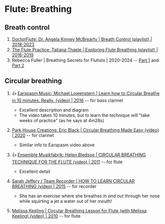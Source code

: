 # Flute: Breathing

## Breath control

1. [DoctorFlute: Dr. Angela Kinney McBrearty | Breath Control (playlist) | 2018-2023](https://www.youtube.com/playlist?list=PLyAvGjkONBvVd3SkRFcK-yXvoo3ToousJ)
1. [The Flute Practice: Tatiana Thaele | Exploring Flute Breathing (playlist) | 2016-2019](https://www.youtube.com/playlist?list=PLg66Jjfuwi_1Cu8zdT1BYTlEVwGSVpxsF)
1. Rebecca Fuller | Breathing Secrets for Flutists | 2020-2024 --
   [Part 1](https://learnfluteonline.com/breathing-secrets-for-flutists/) and
   [Part 2](https://learnfluteonline.com/breathing-secrets-for-flutists-part-2/)


## Circular breathing

1. :thumbsup: [Earspasm Music: Michael Lowenstern | Learn how to Circular Breathe in 10 minutes. Really. (video) | 2016](https://www.youtube.com/watch?v=qcyY0tsGm6A) -- for bass clarinet
   - Excellent description and diagram
   - The video takes 10 minutes, but to learn the technique will "take weeks of practice" (as he says at 4m28s)

1. [Park House Creations: Eric Black | Circular Breathing Made Easy (video) | 2020](https://www.youtube.com/watch?v=A7bHi-Q3AZo) -- for clarinet
   - Similar info to Earspasm video above

1. :thumbsup: [Ensemble Musikfabrik: Helen Bledsoe | CIRCULAR BREATHING TECHNIQUE FOR THE FLUTE (video) | 2011](https://www.youtube.com/watch?v=UQyAotWQjZQ) -- for flute
   - Excellent detail

1. [Sarah Jeffery / Team Recorder | HOW TO LEARN CIRCULAR BREATHING (video) | 2015](https://www.youtube.com/watch?v=4ZyEpu5rqX0) -- for recorder
   - She has an exercise where she breathes *in and out* through her nose while squirting a jet a water out of her mouth!

1. [Melissa Keeling | Circular Breathing Lesson for Flute (with Melissa Keeling) (video) | 2010](https://www.youtube.com/watch?v=UtpGyZif-h8) -- for flute

